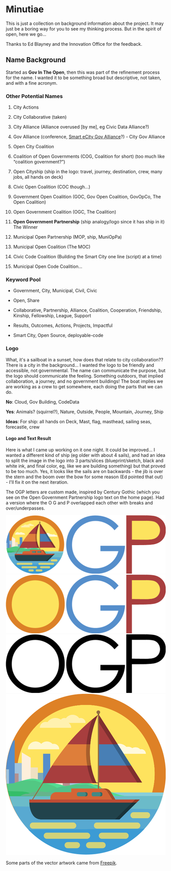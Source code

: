# Minutiae

This is just a collection on background information about the project.  It may just be a boring way for you to see my thinking process.  But in the spirit of open, here we go...

Thanks to Ed Blayney and the Innovation Office for the feedback.

## Name Background

Started as **Gov In The Open**, then this was part of the refinement process for the name.  I wanted it to be something broad but descriptive, not taken, and with a fine acronym.

### Other Potential Names

1. City Actions

2. City Collaborative \(taken\)

3. City Alliance \(Alliance overused \[by me\], eg Civic Data Alliance?\)

4. Gov Alliance \(conference, [Smart eCity Gov Alliance](http://ieeexplore.ieee.org/document/7070097/?reload=true)?\) - City Gov Alliance

5. Open City Coalition

6. Coalition of Open Governments \(COG, Coalition for short\) \(too much like “coalition government?”\)

7. Open Cityship \(ship in the logo: travel, journey, destination, crew, many jobs, all hands on deck\)

8. Civic Open Coalition \(COC though...\)

9. Government Open Coalition \(GOC, Gov Open Coalition, GovOpCo, The Open Coalition\)

10. Open Government Coalition \(OGC, The Coalition\)

11. **Open Government Partnership** \(ship analogy/logo since it has ship in it\)  The Winner

12. Municipal Open Partnership \(MOP, ship, MuniOpPa\)

13. Municipal Open Coalition \(The MOC\)

14. Civic Code Coalition \(Building the Smart City one line \(script\) at a time\)

15. Municipal Open Code Coalition…

### Keyword Pool

* Government, City, Municipal, Civil, Civic

* Open, Share

* Collaborative, Partnership,  Alliance, Coalition, Cooperation, Friendship, Kinship, Fellowship, League, Support

* Results, Outcomes, Actions, Projects, Impactful

* Smart City, Open Source, deployable-code

### Logo

What, it's a sailboat in a sunset, how does that relate to city collaboration??  There is a city in the background...  I wanted the logo to be friendly and accessible, not governmental.  The name can communicate the purpose, but the logo should communicate the feeling.  Something outdoors, that implied collaboration, a journey, and no government buildings!  The boat implies we are working as a crew to get somewhere, each doing the parts that we can do.

**No**: Cloud, Gov Building, CodeData

**Yes**: Animals? \(squirrel?\), Nature, Outside, People, Mountain, Journey, Ship

**Ideas**: For ship: all hands on Deck, Mast, flag, masthead, sailing seas, forecastle, crew

#### Logo and Text Result

Here is what I came up working on it one night.  It could be improved...  I wanted a different kind of ship \(eg older with about 4 sails\), and had an idea to split the image in the logo into 3 parts/slices \(blueprint/sketch, black and white ink, and final color, eg, like we are building something\) but that proved to be too much.  Yes, it looks like the sails are on backwards - the jib is over the stern and the boom over the bow for some reason \(Ed pointed that out\) - I'll fix it on the next iteration.

The OGP letters are custom made, inspired by Century Gothic \(which you see on the Open Government Partnership logo text on the home page\).  Had a version where the O G and P overlapped each other with breaks and over/underpasses.

![](/assets/OGP-Text-Color-Boat.png)![](/assets/OGP-Color.png)![](/assets/OGP-Black.png)![](/assets/IslandCrop.png)

Some parts of the vector artwork came from [Freepik](https://www.freepik.com).

